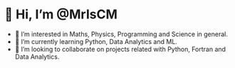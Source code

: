 # 👋 Hi, I’m @MrIsCM
- 👀 I’m interested in Maths, Physics, Programming and Science in general.
- 🌱 I’m currently learning Python, Data Analytics and ML.
- 💞️ I’m looking to collaborate on projects related with Python, Fortran and Data Analytics.
